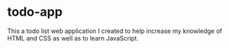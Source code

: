 # todo-app
This a todo list web application I created to help increase my knowledge of HTML and CSS as well as to learn JavaScript.
